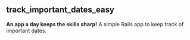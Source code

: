 ## track_important_dates_easy

**An app a day keeps the skills sharp!** A simple Rails app to keep track of important dates.
